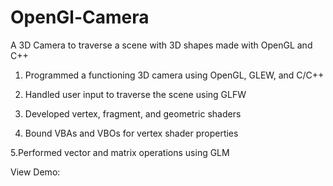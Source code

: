 # OpenGl-Camera
A 3D Camera to traverse a scene with 3D shapes made with OpenGL and C++

1. Programmed a functioning 3D camera using OpenGL, GLEW, and C/C++

2. Handled user input to traverse the scene using GLFW

3. Developed vertex, fragment, and geometric shaders

4. Bound VBAs and VBOs for vertex shader properties

5.Performed vector and matrix operations using GLM


View Demo:

